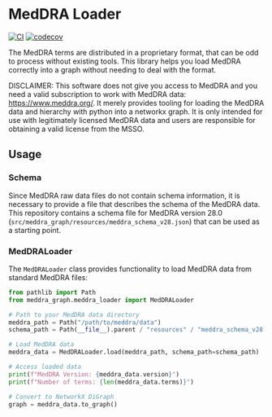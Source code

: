 

# MedDRA Loader

[![CI](https://github.com/wullli/meddra-loader/workflows/CI/badge.svg)](https://github.com/wullli/meddra-loader/actions/workflows/ci.yml)
[![codecov](https://codecov.io/gh/wullli/meddra-graph/graph/badge.svg?token=GN9CVJ0X0M)](https://codecov.io/gh/wullli/meddra-graph)

The MedDRA terms are distributed in a proprietary format, that can be odd to process without existing tools. This library helps you load MedDRA correctly into a graph without needing to deal with the format.

DISCLAIMER: This software does not give you access to MedDRA and you need a valid subscription to work with MedDRA data: https://www.meddra.org/. It merely provides tooling for loading the MedDRA data and hierarchy with python into a networkx graph. It is only intended for use with legitimately licensed MedDRA data and users are responsible for obtaining a valid license from the MSSO.

## Usage

### Schema

Since MedDRA raw data files do not contain schema information, it is necessary to provide a file that describes the schema of the MedDRA data. 
This repository contains a schema file for MedDRA version 28.0 (`src/meddra_graph/resources/meddra_schema_v28.json`) that can be used as a starting point.

### MedDRALoader

The `MedDRALoader` class provides functionality to load MedDRA data from standard MedDRA files:

```python
from pathlib import Path
from meddra_graph.meddra_loader import MedDRALoader

# Path to your MedDRA data directory
meddra_path = Path("/path/to/meddra/data")
schema_path = Path(__file__).parent / "resources" / "meddra_schema_v28.json" # optional, defaults to this

# Load MedDRA data
meddra_data = MedDRALoader.load(meddra_path, schema_path=schema_path)

# Access loaded data
print(f"MedDRA Version: {meddra_data.version}")
print(f"Number of terms: {len(meddra_data.terms)}")

# Convert to NetworkX DiGraph
graph = meddra_data.to_graph()
```
